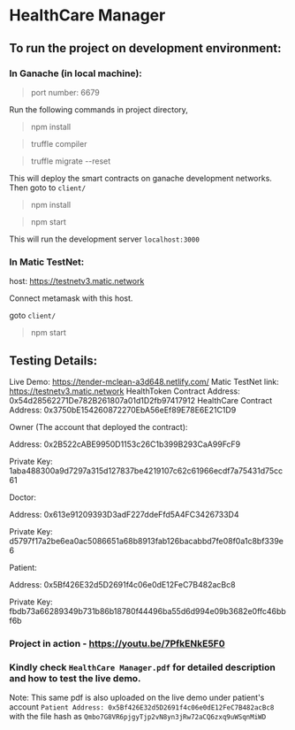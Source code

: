 # HealthCare Manager

## To run the project on development environment:

### In Ganache (in local machine):
> port number: 6679

Run the following commands in project directory,

> npm install

> truffle compiler

> truffle migrate --reset

This will deploy the smart contracts on ganache development networks. Then goto to `client/`

> npm install

> npm start

This will run the development server `localhost:3000`

### In Matic TestNet:

host: https://testnetv3.matic.network

Connect metamask with this host.

goto `client/`

> npm start

## Testing Details:

Live Demo: https://tender-mclean-a3d648.netlify.com/
Matic TestNet link: https://testnetv3.matic.network
HealthToken Contract Address: 0x54d28562271De782B261807a01d1D2fb97417912
HealthCare Contract Address: 0x3750bE154260872270EbA56eEf89E78E6E21C1D9 

Owner (The account that deployed the contract):

Address:  0x2B522cABE9950D1153c26C1b399B293CaA99FcF9

Private Key: 1aba488300a9d7297a315d127837be4219107c62c61966ecdf7a75431d75cc61

Doctor:  

Address: 0x613e91209393D3adF227ddeFfd5A4FC3426733D4

Private Key: d5797f17a2be6ea0ac5086651a68b8913fab126bacabbd7fe08f0a1c8bf339e6

Patient: 

Address: 0x5Bf426E32d5D2691f4c06e0dE12FeC7B482acBc8

Private Key: fbdb73a66289349b731b86b18780f44496ba55d6d994e09b3682e0ffc46bbf6b

### Project in action - https://youtu.be/7PfkENkE5F0

### Kindly check `HealthCare Manager.pdf` for detailed description and how to test the live demo.
Note: This same pdf is also uploaded on the live demo under patient's account `Patient Address: 0x5Bf426E32d5D2691f4c06e0dE12FeC7B482acBc8` with the file hash as `Qmbo7G8VR6pjgyTjp2vN8yn3jRw72aCQ6zxq9uWSqnMiWD`

